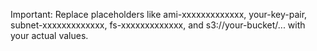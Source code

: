 Important: Replace placeholders like ami-xxxxxxxxxxxxx, your-key-pair, subnet-xxxxxxxxxxxxx, fs-xxxxxxxxxxxxx, and s3://your-bucket/... with your actual values.